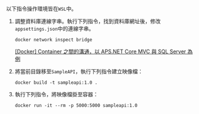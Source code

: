 以下指令操作環境皆在`WSL`中。

1. 調整資料庫連線字串。執行下列指令，找到資料庫網址後，修改`appsettings.json`中的連線字串。

	```
	docker network inspect bridge
	```

	[[Docker] Container 之間的溝通，以 APS.NET Core MVC 與 SQL Server 為例](https://mileslin.github.io/2019/04/Container-%E4%B9%8B%E9%96%93%E7%9A%84%E6%BA%9D%E9%80%9A%EF%BC%8C%E4%BB%A5APS-NET-Core-MVC-%E8%88%87-SQL-Server-%E7%82%BA%E4%BE%8B/)


2. 將當前目錄移至`SampleAPI`，執行下列指令建立映像檔：

	```
	docker build -t sampleapi:1.0 .
	```

3. 執行下列指令，將映像檔掛至容器：

	```
	docker run -it --rm -p 5000:5000 sampleapi:1.0
	```